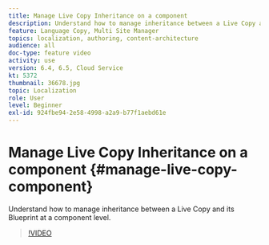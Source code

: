 ```yaml
---
title: Manage Live Copy Inheritance on a component
description: Understand how to manage inheritance between a Live Copy and its Blueprint at a component level
feature: Language Copy, Multi Site Manager
topics: localization, authoring, content-architecture
audience: all
doc-type: feature video
activity: use
version: 6.4, 6.5, Cloud Service
kt: 5372
thumbnail: 36678.jpg
topic: Localization
role: User
level: Beginner
exl-id: 924fbe94-2e58-4998-a2a9-b77f1aebd61e
---
```

# Manage Live Copy Inheritance on a component {#manage-live-copy-component}

Understand how to manage inheritance between a Live Copy and its Blueprint at a component level.

>[!VIDEO](https://video.tv.adobe.com/v/36678?quality=12&learn=on)
